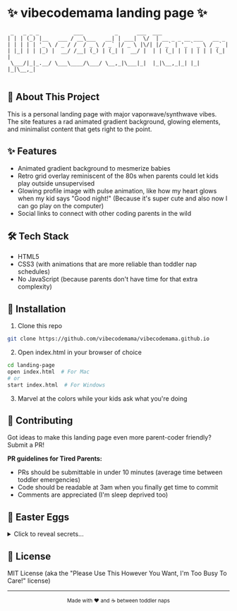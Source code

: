 # ✨ vibecodemama landing page ✨

```
 _   _ _ _           ___          _      ___  ___                       
| | | (_) |__   ___ / __\___   __| | ___|  \/  | __ _ _ __ ___   __ _  
| | | | | '_ \ / _ / /  / _ \ / _` |/ _ \ |\/| |/ _` | '_ ` _ \ / _` | 
| |_| | | |_) |  __/ /__| (_) | (_| |  __/ |  | | (_| | | | | | | (_| | 
 \___/|_|_.__/ \___\____/\___/ \__,_|\___|_|  |_|\__,_|_| |_| |_|\__,_| 
                                                                        
```

## 🎸 About This Project

This is a personal landing page with major vaporwave/synthwave vibes. The site features a rad animated gradient background, glowing elements, and minimalist content that gets right to the point.

## ✨ Features

* Animated gradient background to mesmerize babies
* Retro grid overlay reminiscent of the 80s when parents could let kids play outside unsupervised
* Glowing profile image with pulse animation, like how my heart glows when my kid says "Good night!" (Because it's super cute and also now I can go play on the computer)
* Social links to connect with other coding parents in the wild

## 🛠️ Tech Stack

* HTML5
* CSS3 (with animations that are more reliable than toddler nap schedules)
* No JavaScript (because parents don't have time for that extra complexity)

## 🚀 Installation

1. Clone this repo
```bash
git clone https://github.com/vibecodemama/vibecodemama.github.io
```

2. Open index.html in your browser of choice
```bash
cd landing-page
open index.html  # For Mac
# or
start index.html  # For Windows
```

3. Marvel at the colors while your kids ask what you're doing

## 💖 Contributing

Got ideas to make this landing page even more parent-coder friendly? Submit a PR!

**PR guidelines for Tired Parents:**
* PRs should be submittable in under 10 minutes (average time between toddler emergencies)
* Code should be readable at 3am when you finally get time to commit
* Comments are appreciated (I'm sleep deprived too)

## 🔮 Easter Eggs

<details>
<summary>Click to reveal secrets...</summary>

* If you open dev tools and look at the CSS comments, you'll find a hidden haiku about debugging while parenting
* Change the URL parameter to `?coffee=depleted` to see an alternative tired parent mode
* Press the Konami code (↑↑↓↓←→←→BA) for a surprise sound that's guaranteed to wake up your finally-sleeping child

</details>

## 📝 License

MIT License (aka the "Please Use This However You Want, I'm Too Busy To Care!" license)

---

<div align="center">
  <sub>Made with ❤️ and ☕ between toddler naps</sub>
</div>

<!-- 
Secret message for fellow parent coders:
You're doing great. Your kids don't care if your code is perfect.
They care that you're there and trying your best.
This README took 3 interrupted coding sessions to write.
-->
